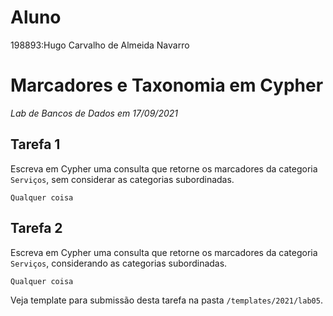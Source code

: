 # Aluno
198893:Hugo Carvalho de Almeida Navarro

# Marcadores e Taxonomia em Cypher
*Lab de Bancos de Dados em 17/09/2021*

## Tarefa 1

Escreva em Cypher uma consulta que retorne os marcadores da categoria `Serviços`, sem considerar as categorias subordinadas.
~~~
Qualquer coisa
~~~

## Tarefa 2

Escreva em Cypher uma consulta que retorne os marcadores da categoria `Serviços`, considerando as categorias subordinadas.
~~~
Qualquer coisa
~~~

Veja template para submissão desta tarefa na pasta `/templates/2021/lab05`.
